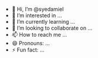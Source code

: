 - 👋 Hi, I’m @syedamiel
- 👀 I’m interested in ...
- 🌱 I’m currently learning ...
- 💞️ I’m looking to collaborate on ...
- 📫 How to reach me ...
- 😄 Pronouns: ...
- ⚡ Fun fact: ...

<!---
syedamiel/syedamiel is a ✨ special ✨ repository because its `README.md` (this file) appears on your GitHub profile.
You can click the Preview link to take a look at your changes.
--->
